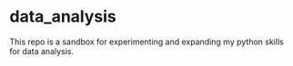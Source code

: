 # data_analysis

This repo is a sandbox for experimenting and expanding my python skills for data analysis.
